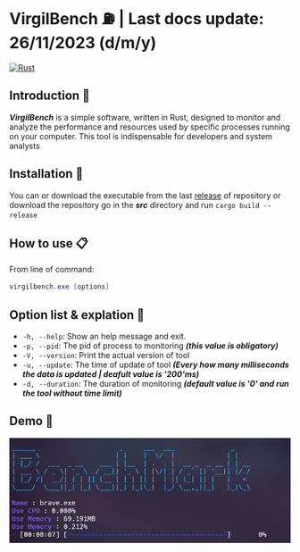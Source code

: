 # VirgilBench ⛽ | Last docs update: 26/11/2023 (d/m/y)

[![Rust](https://github.com/Retr0100/VirgilBench/actions/workflows/rust.yml/badge.svg)](https://github.com/Retr0100/VirgilBench/actions/workflows/rust.yml)

## Introduction 📝

***VirgilBench*** is a simple software, written in Rust, designed to monitor and analyze the performance and resources used by specific processes running on your computer. This tool is indispensable for developers and system analysts

## Installation 📒

You can or download the executable from the last [release]() of repository or download the repository go in the ***src*** directory and run ```cargo build --release```

## How to use 📋

From line of command:

``` powershell
virgilbench.exe [options]
```

## Option list & explation 📄

- `-h, --help`: Show an help message and exit.
- `-p, --pid`: The pid of process to monitoring ***(this value is obligatory)***
- `-V, --version`: Print the actual version of tool
- `-u, --update`: The time of update of tool ***(Every how many milliseconds the data is updated | deafult value is '200'ms)***
- `-d, --duration`: The duration of monitoring ***(default value is '0' and run the tool without time limit)***

## Demo 🔬

![demo_image](assets/Screenshot%202023-11-26%20112859.png)
